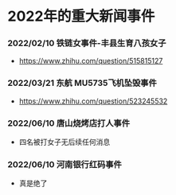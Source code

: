 # 2022年的重大新闻事件


### 2022/02/10 铁链女事件-丰县生育八孩女子
* https://www.zhihu.com/question/515815127

### 2022/03/21 东航 MU5735飞机坠毁事件
* https://www.zhihu.com/question/523245532

### 2022/06/10 唐山烧烤店打人事件 
* 四名被打女子无后续任何消息

### 2022/06/10 河南银行红码事件
* 真是绝了

